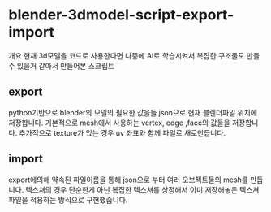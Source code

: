 # blender-3dmodel-script-export-import

개요
현재 3d모델을 코드로 사용한다면 나중에 AI로 학습시켜서 복잡한 구조물도 만들 수 있을거 같아서 만들어본 스크립트
## export
python기반으로 blender의 모델의 필요한 값을들 json으로 현재 블렌더파일 위치에 저장합니다.
기본적으로 mesh에서 사용하는 vertex, edge ,face의 값들을 저장합니다.
추가적으로 texture가 있는 경우 uv 좌표와 함께 파일로 새로만듭니다.


## import
export에의해 약속된 파일이름을 통해 json으로 부터 여러 오브젝트들의 mesh를 만듭니다.
텍스쳐의 경우 단순한게 아닌 복잡한 텍스쳐를 상정해서 이미 저장해놓은 텍스쳐파일을 적용하는 방식으로 구현했습니다.
